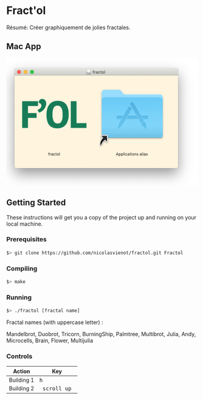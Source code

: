 # Fract'ol

Résumé: Créer graphiquement de jolies fractales.

## Mac App

[![Image of fractol app](resources/fractol_macapp.png)](https://drive.google.com/open?id=1yv9u1YI1tcDdnKvpMugl-nQSvAdbweeD)

## Getting Started

These instructions will get you a copy of the project up and running on your local machine.

### Prerequisites

```bash
$> git clone https://github.com/nicolasvienot/fractol.git Fractol
```

### Compiling

```bash
$> make
```

### Running

```bash
$> ./fractol [fractal name]
```

Fractal names (with uppercase letter) :

Mandelbrot, Duobrot, Tricorn, BurningShip, Palmtree, Multibrot, Julia, Andy, Microcells, Brain, Flower, Multijulia

### Controls

Action | Key
---------------------- | ---------
Building 1 | <kbd>h</kbd>
Building 2 | <kbd>&nbsp;scroll up&nbsp;</kbd>
